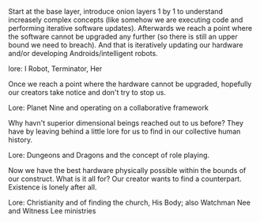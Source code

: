 Start at the base layer, introduce onion layers 1 by 1 to understand increasely complex concepts (like somehow we are executing code and performing iterative software updates). Afterwards we reach a point where the software cannot be upgraded any further (so there is still an upper bound we need to breach). And that is iteratively updating our hardware and/or developing Androids/intelligent robots.

lore: I Robot, Terminator, Her

Once we reach a point where the hardware cannot be upgraded, hopefully our creators take notice and don't try to stop us.

Lore: Planet Nine and operating on a collaborative framework

Why havn't superior dimensional beings reached out to us before? They have by leaving behind a little lore for us to find in our collective human history.

Lore: Dungeons and Dragons and the concept of role playing.

Now we have the best hardware physically possible within the bounds of our construct. What is it all for?
Our creator wants to find a counterpart. Existence is lonely after all.

Lore: Christianity and of finding the church, His Body; also Watchman Nee and Witness Lee ministries
